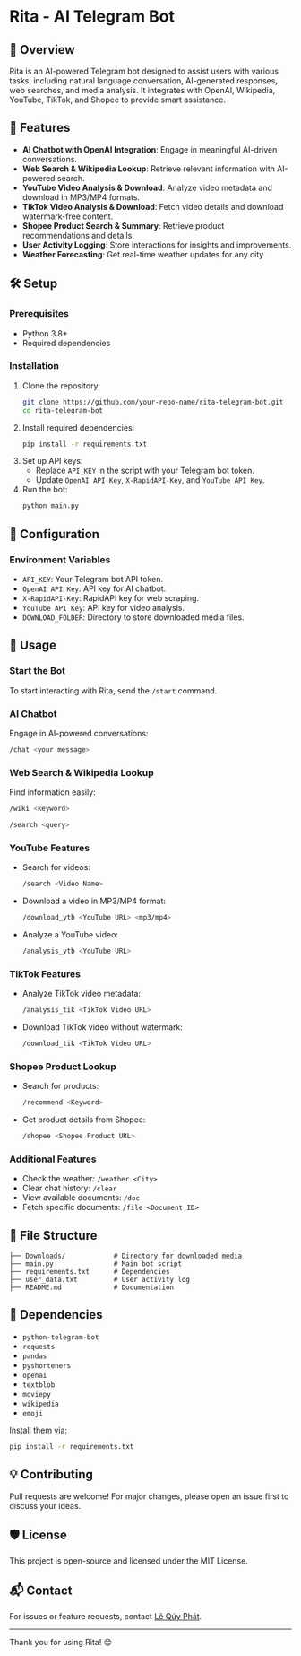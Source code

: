 # Rita - AI Telegram Bot

## 📌 Overview
Rita is an AI-powered Telegram bot designed to assist users with various tasks, including natural language conversation, AI-generated responses, web searches, and media analysis. It integrates with OpenAI, Wikipedia, YouTube, TikTok, and Shopee to provide smart assistance.

## 🚀 Features
- **AI Chatbot with OpenAI Integration**: Engage in meaningful AI-driven conversations.
- **Web Search & Wikipedia Lookup**: Retrieve relevant information with AI-powered search.
- **YouTube Video Analysis & Download**: Analyze video metadata and download in MP3/MP4 formats.
- **TikTok Video Analysis & Download**: Fetch video details and download watermark-free content.
- **Shopee Product Search & Summary**: Retrieve product recommendations and details.
- **User Activity Logging**: Store interactions for insights and improvements.
- **Weather Forecasting**: Get real-time weather updates for any city.

## 🛠️ Setup
### Prerequisites
- Python 3.8+
- Required dependencies

### Installation
1. Clone the repository:
   ```sh
   git clone https://github.com/your-repo-name/rita-telegram-bot.git
   cd rita-telegram-bot
   ```
2. Install required dependencies:
   ```sh
   pip install -r requirements.txt
   ```
3. Set up API keys:
   - Replace `API_KEY` in the script with your Telegram bot token.
   - Update `OpenAI API Key`, `X-RapidAPI-Key`, and `YouTube API Key`.
4. Run the bot:
   ```sh
   python main.py
   ```

## 🔧 Configuration
### Environment Variables
- `API_KEY`: Your Telegram bot API token.
- `OpenAI API Key`: API key for AI chatbot.
- `X-RapidAPI-Key`: RapidAPI key for web scraping.
- `YouTube API Key`: API key for video analysis.
- `DOWNLOAD_FOLDER`: Directory to store downloaded media files.

## 📜 Usage
### Start the Bot
To start interacting with Rita, send the `/start` command.

### AI Chatbot
Engage in AI-powered conversations:
```sh
/chat <your message>
```

### Web Search & Wikipedia Lookup
Find information easily:
```sh
/wiki <keyword>
```
```sh
/search <query>
```

### YouTube Features
- Search for videos:
  ```sh
  /search <Video Name>
  ```
- Download a video in MP3/MP4 format:
  ```sh
  /download_ytb <YouTube URL> <mp3/mp4>
  ```
- Analyze a YouTube video:
  ```sh
  /analysis_ytb <YouTube URL>
  ```

### TikTok Features
- Analyze TikTok video metadata:
  ```sh
  /analysis_tik <TikTok Video URL>
  ```
- Download TikTok video without watermark:
  ```sh
  /download_tik <TikTok Video URL>
  ```

### Shopee Product Lookup
- Search for products:
  ```sh
  /recommend <Keyword>
  ```
- Get product details from Shopee:
  ```sh
  /shopee <Shopee Product URL>
  ```

### Additional Features
- Check the weather: `/weather <City>`
- Clear chat history: `/clear`
- View available documents: `/doc`
- Fetch specific documents: `/file <Document ID>`

## 📂 File Structure
```
├── Downloads/            # Directory for downloaded media
├── main.py               # Main bot script
├── requirements.txt      # Dependencies
├── user_data.txt         # User activity log
├── README.md             # Documentation
```

## 📌 Dependencies
- `python-telegram-bot`
- `requests`
- `pandas`
- `pyshorteners`
- `openai`
- `textblob`
- `moviepy`
- `wikipedia`
- `emoji`

Install them via:
```sh
pip install -r requirements.txt
```

## 💡 Contributing
Pull requests are welcome! For major changes, please open an issue first to discuss your ideas.

## 🛡️ License
This project is open-source and licensed under the MIT License.

## 📬 Contact
For issues or feature requests, contact [Lê Qúy Phát](https://t.me/CterLQP).

---
Thank you for using Rita! 😊

